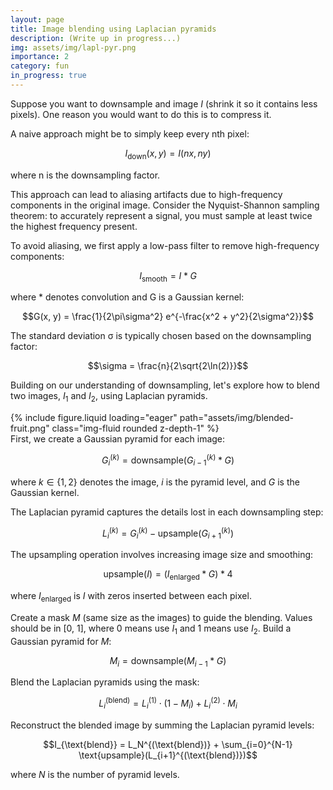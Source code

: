 ```yaml
---
layout: page
title: Image blending using Laplacian pyramids
description: (Write up in progress...)
img: assets/img/lapl-pyr.png
importance: 2
category: fun
in_progress: true
---
```

Suppose you want to downsample and image $I$ (shrink it so it contains less pixels). One reason you would want to do this is to compress it.

A naive approach might be to simply keep every nth pixel:

$$I_{\text{down}}(x,y) = I(nx, ny)$$

where n is the downsampling factor.

This approach can lead to aliasing artifacts due to high-frequency components in the original image. Consider the Nyquist-Shannon sampling theorem: to accurately represent a signal, you must sample at least twice the highest frequency present.

To avoid aliasing, we first apply a low-pass filter to remove high-frequency components:

$$I_{\text{smooth}} = I * G$$

where * denotes convolution and G is a Gaussian kernel:

$$G(x, y) = \frac{1}{2\pi\sigma^2} e^{-\frac{x^2 + y^2}{2\sigma^2}}$$

The standard deviation σ is typically chosen based on the downsampling factor:

$$\sigma = \frac{n}{2\sqrt{2\ln(2)}}$$


Building on our understanding of downsampling, let's explore how to blend two images, $I_1$ and $I_2$, using Laplacian pyramids.
<div class="row mt-3">
    <div class="col-sm mt-3 mt-md-0">
        {% include figure.liquid loading="eager" path="assets/img/blended-fruit.png" class="img-fluid rounded z-depth-1" %}
    </div>
</div>
First, we create a Gaussian pyramid for each image:

$$G_i^{(k)} = \text{downsample}(G_{i-1}^{(k)} * G)$$

where $k \in \{1,2\}$ denotes the image, $i$ is the pyramid level, and $G$ is the Gaussian kernel.

The Laplacian pyramid captures the details lost in each downsampling step:

$$L_i^{(k)} = G_i^{(k)} - \text{upsample}(G_{i+1}^{(k)})$$

The upsampling operation involves increasing image size and smoothing:

$$\text{upsample}(I) = (I_{\text{enlarged}} * G) * 4$$

where $I_{\text{enlarged}}$ is $I$ with zeros inserted between each pixel.

Create a mask $M$ (same size as the images) to guide the blending. Values should be in [0, 1], where 0 means use $I_1$ and 1 means use $I_2$. Build a Gaussian pyramid for $M$:

$$M_i = \text{downsample}(M_{i-1} * G)$$

Blend the Laplacian pyramids using the mask:

$$L_i^{(\text{blend})} = L_i^{(1)} \cdot (1 - M_i) + L_i^{(2)} \cdot M_i$$

Reconstruct the blended image by summing the Laplacian pyramid levels:

$$I_{\text{blend}} = L_N^{(\text{blend})} + \sum_{i=0}^{N-1} \text{upsample}(L_{i+1}^{(\text{blend})})$$

where $N$ is the number of pyramid levels.